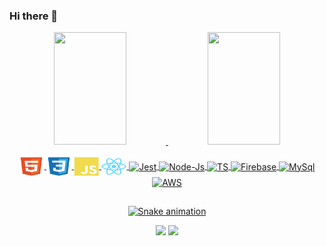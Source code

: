 ### Hi there 👋

<div align="center">
  <a href="https://github.com/TalitaMiguel">
  <img height="180em" width="48%" src="https://github-readme-stats.vercel.app/api?username=TalitaMiguel&show_icons=true&theme=dracula&include_all_commits=true&count_private=true"/>
  <img height="180em" width="48%" src="https://github-readme-stats.vercel.app/api/top-langs/?username=TalitaMiguel&layout=compact&langs_count=7&theme=dracula"/>
</div>
<div align="center" style="display: inline_block"><br>
<img align="center" alt="HTML" height="30" width="40" src="https://raw.githubusercontent.com/devicons/devicon/master/icons/html5/html5-original.svg">
<img align="center" alt="CSS" height="30" width="40" src="https://raw.githubusercontent.com/devicons/devicon/master/icons/css3/css3-original.svg">
<img align="center" alt="Js" height="30" width="40" src="https://raw.githubusercontent.com/devicons/devicon/master/icons/javascript/javascript-plain.svg">
<img align="center" alt="React" height="30" width="40" src="https://raw.githubusercontent.com/devicons/devicon/master/icons/react/react-original.svg">
<img align="center" alt="Jest" height="30" width="40" src="https://cdn.jsdelivr.net/gh/devicons/devicon/icons/jest/jest-plain.svg">
<img align="center" alt="Node-Js" height="30" width="40" src="https://cdn.jsdelivr.net/gh/devicons/devicon/icons/nodejs/nodejs-original.svg">
<img align="center" alt="TS" height="30" width="40" src="https://cdn.jsdelivr.net/gh/devicons/devicon/icons/typescript/typescript-plain.svg">
<img align="center" alt="Firebase" height="30" width="40" src="https://cdn.jsdelivr.net/gh/devicons/devicon/icons/firebase/firebase-plain.svg">
<img align="center" alt="MySql" height="30" width="40" src="https://cdn.jsdelivr.net/gh/devicons/devicon/icons/mysql/mysql-plain.svg">
<img align="center" alt="AWS" height="30" width="40" src="https://cdn.jsdelivr.net/gh/devicons/devicon/icons/amazonwebservices/amazonwebservices-original.svg">
</div>
  
  ##
 
<div align="center"> 

  ![Snake animation](https://github.com/TalitaMiguel/TalitaMiguel/blob/output/github-contribution-grid-snake.svg)

 <!--<a href="#" target="_blank"><img src="https://img.shields.io/badge/Discord-7289DA?style=for-the-badge&logo=discord&logoColor=white" target="_blank"></a> -->
  <a href = "mailto:talita.leonardo@gmail.com"><img src="https://img.shields.io/badge/Gmail-D14836?style=for-the-badge&logo=gmail&logoColor=white" target="_blank"></a>
  <a href="https://www.linkedin.com/in/talita-miguel/" target="_blank"><img src="https://img.shields.io/badge/-LinkedIn-%230077B5?style=for-the-badge&logo=linkedin&logoColor=white" target="_blank"></a> 
 
 
</div>

<!--
**TalitaMiguel/TalitaMiguel** is a ✨ _special_ ✨ repository because its `README.md` (this file) appears on your GitHub profile.

Here are some ideas to get you started:

- 🔭 I’m currently working on ...
- 🌱 I’m currently learning ...
- 👯 I’m looking to collaborate on ...
- 🤔 I’m looking for help with ...
- 💬 Ask me about ...
- 📫 How to reach me: ...
- 😄 Pronouns: ...
- ⚡ Fun fact: ...
-->
